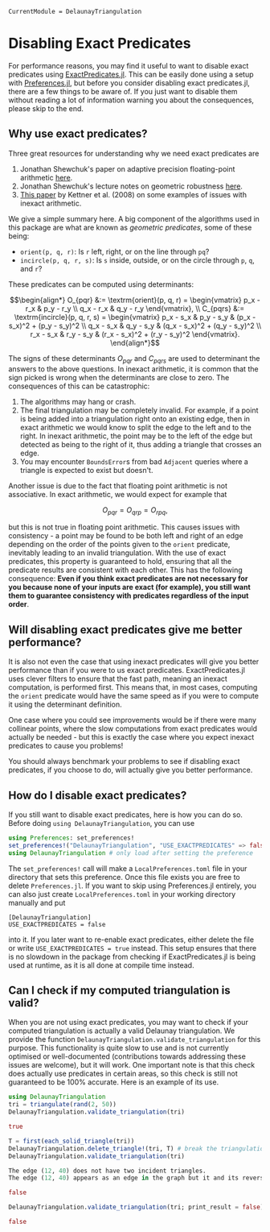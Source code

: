 ```@meta 
CurrentModule = DelaunayTriangulation
```

# Disabling Exact Predicates

For performance reasons, you may find it useful to want to disable exact predicates using [ExactPredicates.jl](https://github.com/lairez/ExactPredicates.jl). This can be easily done using a setup with [Preferences.jl](https://github.com/JuliaPackaging/Preferences.jl), but before you consider disabling exact predicates.jl, there are a few things to be aware of. If you just want to disable them without reading a lot of information warning you about the consequences, please skip to the end.

## Why use exact predicates?

Three great resources for understanding why we need exact predicates are

1. Jonathan Shewchuk's paper on adaptive precision floating-point arithmetic [here](https://doi.org/10.1007/PL00009321).
2. Jonathan Shewchuk's lecture notes on geometric robustness [here](https://people.eecs.berkeley.edu/~jrs/meshpapers/robnotes.pdf).
3. [This paper](https://doi.org/10.1016/j.comgeo.2007.06.003) by Kettner et al. (2008) on some examples of issues with inexact arithmetic.

We give a simple summary here. A big component of the algorithms used in this package are what are known as _geometric predicates_, some of these being:

- `orient(p, q, r)`: Is `r` left, right, or on the line through `pq`?
- `incircle(p, q, r, s)`: Is `s` inside, outside, or on the circle through `p`, `q`, and `r`?

These predicates can be computed using determinants:

```math 
\begin{align*}
O_{pqr} &:= \textrm{orient}(p, q, r) = \begin{vmatrix} p_x - r_x & p_y - r_y \\ q_x - r_x & q_y - r_y \end{vmatrix}, \\
C_{pqrs} &:= \textrm{incircle}(p, q, r, s) = \begin{vmatrix} p_x - s_x & p_y - s_y & (p_x - s_x)^2 + (p_y - s_y)^2 \\ q_x - s_x & q_y - s_y & (q_x - s_x)^2 + (q_y - s_y)^2 \\ r_x - s_x & r_y - s_y & (r_x - s_x)^2 + (r_y - s_y)^2 \end{vmatrix}.
\end{align*}
```

The signs of these determinants $O_{pqr}$ and $C_{pqrs}$ are used to determinant the answers to the above questions. In inexact arithmetic, it is common that the sign picked is wrong when the determinants are close to zero. The consequences of this can be catastrophic:

1. The algorithms may hang or crash.
2. The final triangulation may be completely invalid. For example, if a point is being added into a triangulation right onto an existing edge, then in exact arithmetic we would know to split the edge to the left and to the right. In inexact arithmetic, the point may be to the left of the edge but detected as being to the right of it, thus adding a triangle that crosses an edge.
3. You may encounter `BoundsError`s from bad `Adjacent` queries where a triangle is expected to exist but doesn't.

Another issue is due to the fact that floating point arithmetic is not associative. In exact arithmetic, we would expect for example that 

```math 
O_{pqr} = O_{qrp} = O_{rpq},
```

but this is not true in floating point arithmetic. This causes issues with consistency - a point may be found to be both left and right of an edge depending on the order of the points given to the `orient` predicate, inevitably leading to an invalid triangulation. With the use of exact predicates, this property is guaranteed to hold, ensuring that all the predicate results are consistent with each other. This has the following consequence: **Even if you think exact predicates are not necessary for you because none of your inputs are exact (for example), you still want them to guarantee consistency with predicates regardless of the input order**.

## Will disabling exact predicates give me better performance?

It is also not even the case that using inexact predicates will give you better performance than if you were to us exact predicates. ExactPredicates.jl uses clever filters to ensure that the fast path, meaning an inexact computation, is performed first. This means that, in most cases, computing the `orient` predicate would have the same speed as if you were to compute it using the determinant definition. 

One case where you could see improvements would be if there were many collinear points, where the slow computations from exact predicates would actually be needed - but this is exactly the case where you expect inexact predicates to cause you problems! 

You should always benchmark your problems to see if disabling exact predicates, if you choose to do, will actually give you better performance.

## How do I disable exact predicates?

If you still want to disable exact predicates, here is how you can do so. Before doing `using DelaunayTriangulation`, you can use 

```julia
using Preferences: set_preferences! 
set_preferences!("DelaunayTriangulation", "USE_EXACTPREDICATES" => false)
using DelaunayTriangulation # only load after setting the preference 
```

The `set_preferences!` call will make a `LocalPreferences.toml` file in your directory that sets this preference. Once this file exists you are free to delete `Preferences.jl`. If you want to skip using Preferences.jl entirely, you can also just create `LocalPreferences.toml` in your working directory manually and put 

```
[DelaunayTriangulation]
USE_EXACTPREDICATES = false
```

into it. If you later want to re-enable exact predicates, either delete the file or write `USE_EXACTPREDICATES = true` instead. This setup ensures that there is no slowdown in the package from checking if ExactPredicates.jl is being used at runtime, as it is all done at compile time instead.

## Can I check if my computed triangulation is valid?

When you are not using exact predicates, you may want to check if your computed triangulation is actually a valid Delaunay triangulation. We provide the function `DelaunayTriangulation.validate_triangulation` for this purpose. This functionality is quite slow to use and is not currently optimised or well-documented (contributions towards addressing these issues are welcome), but it will work. One important note is that this check does actually use predicates in certain areas, so this check is still not guaranteed to be 100% accurate. Here is an example of its use.

```julia
using DelaunayTriangulation
tri = triangulate(rand(2, 50))
DelaunayTriangulation.validate_triangulation(tri)
```
```julia 
true
```
```julia
T = first(each_solid_triangle(tri)) 
DelaunayTriangulation.delete_triangle!(tri, T) # break the triangulation for this example
DelaunayTriangulation.validate_triangulation(tri)
```
```julia
The edge (12, 40) does not have two incident triangles.
The edge (12, 40) appears as an edge in the graph but it and its reverse are not both a key of the adjacent map.

false
```
```julia
DelaunayTriangulation.validate_triangulation(tri; print_result = false)
```
```julia 
false
```
